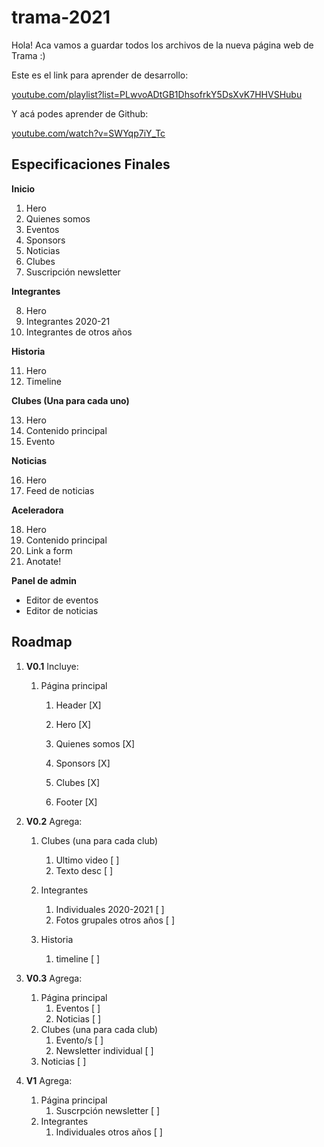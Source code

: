 # trama-2021

Hola!
Aca vamos a guardar todos los archivos de la nueva página web de Trama :)

Este es el link para aprender de desarrollo:

[youtube.com/playlist?list=PLwvoADtGB1DhsofrkY5DsXvK7HHVSHubu](youtube.com/playlist?list=PLwvoADtGB1DhsofrkY5DsXvK7HHVSHubu)

Y acá podes aprender de Github:

[youtube.com/watch?v=SWYqp7iY_Tc](youtube.com/watch?v=SWYqp7iY_Tc)



## Especificaciones Finales

**Inicio**

1. Hero 
2. Quienes somos
3. Eventos
4. Sponsors
5. Noticias
6. Clubes
7. Suscripción newsletter

**Integrantes**

8. Hero
9. Integrantes 2020-21
10. Integrantes de otros años

**Historia**

11. Hero
12. Timeline

**Clubes (Una para cada uno)**

13. Hero
14. Contenido principal
15. Evento

**Noticias**

16. Hero
17. Feed de noticias

**Aceleradora**

18. Hero
19. Contenido principal
20. Link a form
21. Anotate!

**Panel de admin**

- Editor de eventos
- Editor de noticias



## Roadmap

1. **V0.1** Incluye:

   1. Página principal

      1. Header [X]

      2. Hero [X]

      3. Quienes somos [X]

      4. Sponsors [X]

      5. Clubes [X]

      6. Footer [X]

         

2. **V0.2** Agrega:

   1. Clubes (una para cada club)

      1. Ultimo video [  ]
      2. Texto desc [  ]

   2. Integrantes

      1. Individuales 2020-2021 [  ]
      2. Fotos grupales otros años [  ]

   3. Historia

      1. timeline [  ]

         

3. **V0.3** Agrega:

   1. Página principal
      1. Eventos [  ]
      2. Noticias [  ]
   2. Clubes (una para cada club)
      1. Evento/s [  ]
      2. Newsletter individual [  ]
   3. Noticias [  ]

   

4. **V1** Agrega:

   1. Página principal
      1. Suscrpción newsletter [  ]
   2. Integrantes
      1. Individuales otros años [  ]